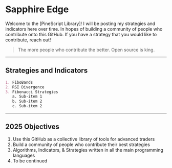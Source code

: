 # Sapphire Edge

Welcome to the [PineScript Library]! 
I will be posting my strategies and indicators here over time.
In hopes of building a community of people who contribute onto this GitHub.
If you have a strategy that you would like to contribute, reach out!
> The more people who contribute the better. Open source is king.

---

## Strategies and Indicators
```markdown
1. FiboBands
2. RSI Divergence
3. Fibonacci Strategies
   a. Sub-item 1
   b. Sub-item 2
   c. Sub-item 2
```
---

## 2025 Objectives

1. Use this GitHub as a collective library of tools for advanced traders
2. Build a community of people who contribute their best strategies
3. Algorithms, Indicators, & Strategies written in all the main programming languages
4. To be continued 
